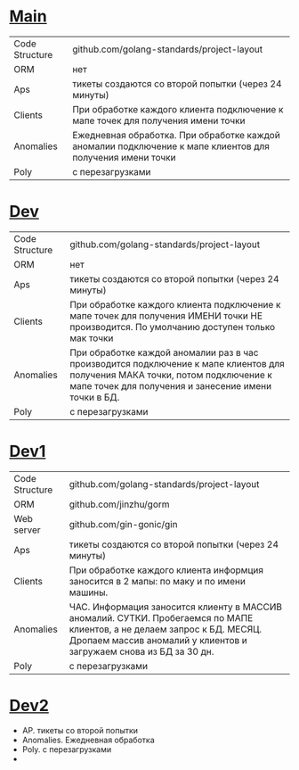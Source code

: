 # [Main]([https://github.com/Deniskaponchik/](https://github.com/Deniskaponchik/GoSoft/tree/main/Unifi))
| | |
| - | - |
| Code Structure | github.com/golang-standards/project-layout |
| ORM | нет |
| Aps | тикеты создаются со второй попытки (через 24 минуты) |
| Clients | При обработке каждого клиента подключение к мапе точек для получения имени точки |
| Anomalies | Ежедневная обработка. При обработке каждой аномалии подключение к мапе клиентов для получения имени точки |
| Poly | с перезагрузками |


# [Dev]([https://github.com/Deniskaponchik/](https://github.com/Deniskaponchik/GoSoft/tree/dev1/Unifi))
| | |
| - | - |
| Code Structure | github.com/golang-standards/project-layout |
| ORM | нет |
| Aps | тикеты создаются со второй попытки (через 24 минуты) |
| Clients | При обработке каждого клиента подключение к мапе точек для получения ИМЕНИ точки НЕ производится. По умолчанию доступен только мак точки |
| Anomalies | При обработке каждой аномалии раз в час производится подключение к мапе клиентов для получения МАКА точки, потом подключение к мапе точек для получения и занесение имени точки в БД. |
| Poly | с перезагрузками |

# [Dev1]([https://github.com/Deniskaponchik/](https://github.com/Deniskaponchik/GoSoft/tree/dev1/Unifi))
| | |
| - | - |
| Code Structure | github.com/golang-standards/project-layout |
| ORM | github.com/jinzhu/gorm |
| Web server | github.com/gin-gonic/gin |
| Aps | тикеты создаются со второй попытки (через 24 минуты) |
| Clients | При обработке каждого клиента информция заносится в 2 мапы: по маку и по имени машины.  |
| Anomalies | ЧАС. Информация заносится клиенту в МАССИВ аномалий. СУТКИ. Пробегаемся по МАПЕ клиентов, а не делаем запрос к БД. МЕСЯЦ. Дропаем массив аномалий у клиентов и загружаем снова из БД за 30 дн.|
| Poly | с перезагрузками |

# [Dev2]([https://github.com/Deniskaponchik/](https://github.com/Deniskaponchik/GoSoft/tree/dev2/Unifi))
- AP. тикеты со второй попытки
- Anomalies. Ежедневная обработка
- Poly. с перезагрузками
- 


